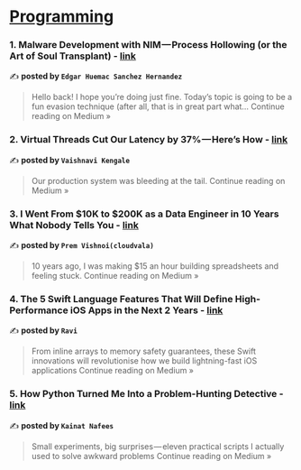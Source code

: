 
<h1><a href=https://medium.com/tag/programming/recommended target="_blank" rel="noopener noreferrer">Programming</a></h1>
<h3>1. Malware Development with NIM — Process Hollowing (or the Art of Soul Transplant) - <a href="https://medium.com/@edgarhuemac/malware-development-with-nim-process-hollowing-or-the-art-of-soul-transplant-30326e0a2b5c?source=rss------programming-5" target="_blank" rel="noopener noreferrer">link</a></h3>

✍️ **posted by `Edgar Huemac Sanchez Hernandez`**

<blockquote>Hello back! I hope you’re doing just fine. Today’s topic is going to be a fun evasion technique (after all, that is in great part what…
Continue reading on Medium »</blockquote>

<h3>2. Virtual Threads Cut Our Latency by 37% — Here’s How - <a href="https://medium.com/@VaishnaviK99/virtual-threads-cut-our-latency-by-37-heres-how-f0037d73e695?source=rss------programming-5" target="_blank" rel="noopener noreferrer">link</a></h3>

✍️ **posted by `Vaishnavi Kengale`**

<blockquote>Our production system was bleeding at the tail.
Continue reading on Medium »</blockquote>

<h3>3. I Went From $10K to $200K as a Data Engineer in 10 Years What Nobody Tells You - <a href="https://premvishnoi.medium.com/i-went-from-10k-to-200k-as-a-data-engineer-in-10-years-what-nobody-tells-you-83c590bedd09?source=rss------programming-5" target="_blank" rel="noopener noreferrer">link</a></h3>

✍️ **posted by `Prem Vishnoi(cloudvala)`**

<blockquote>10 years ago, I was making $15 an hour building spreadsheets and feeling stuck.
Continue reading on Medium »</blockquote>

<h3>4. The 5 Swift Language Features That Will Define High-Performance iOS Apps in the Next 2 Years - <a href="https://ravi6997.medium.com/the-5-swift-language-features-that-will-define-high-performance-ios-apps-in-the-next-2-years-7c1822bdb9df?source=rss------programming-5" target="_blank" rel="noopener noreferrer">link</a></h3>

✍️ **posted by `Ravi`**

<blockquote>From inline arrays to memory safety guarantees, these Swift innovations will revolutionise how we build lightning-fast iOS applications
Continue reading on Medium »</blockquote>

<h3>5. How Python Turned Me Into a Problem-Hunting Detective - <a href="https://medium.com/@kainatnafees/how-python-turned-me-into-a-problem-hunting-detective-e1b71c411eac?source=rss------programming-5" target="_blank" rel="noopener noreferrer">link</a></h3>

✍️ **posted by `Kainat Nafees`**

<blockquote>Small experiments, big surprises — eleven practical scripts I actually used to solve awkward problems
Continue reading on Medium »</blockquote>

